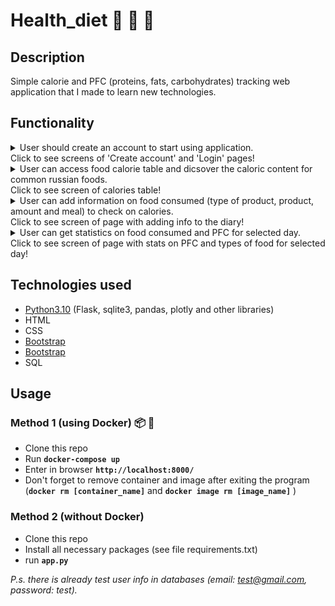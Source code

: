 # Health_diet :poultry_leg:	:green_salad:	:pizza:	

## Description

Simple calorie and PFC (proteins, fats, carbohydrates) tracking web application that I made to learn new technologies. 

## Functionality
<details>
  
  <summary>User should create an account to start using application. <br/> Click to see screens of 'Create account' and 'Login' pages!</summary>
  
  > ![create_account](https://user-images.githubusercontent.com/81222865/168161101-6874b1d2-f384-42ba-b53e-cba3b28b99dc.jpg)
  > ![login](https://user-images.githubusercontent.com/81222865/168161247-a763265e-b630-4581-bddc-127d9f49bc7f.jpg)

</details>

<details>
  
  <summary>User can access food calorie table and dicsover the caloric content for common russian foods.<br/>Click to see screen of calories table!</summary>
  
  > ![PFC_table](https://user-images.githubusercontent.com/81222865/168161318-7c37cf26-d266-4bd1-8f13-39a089df3438.jpg)

</details>

<details>
  
  <summary>User can add information on food consumed (type of product, product, amount and meal) to check on calories.<br/>Click to see screen of page with adding info to the diary!</summary>
  
  > ![add_to_diary](https://user-images.githubusercontent.com/81222865/168161437-a149cf38-4a4d-44c8-a710-bc9e4d093df4.jpg)

</details>

<details>

  <summary>User can get statistics on food consumed and PFC for selected day.<br/>Click to see screen of page with stats on PFC and types of food for selected day!</summary>
  
  > ![show_stats](https://user-images.githubusercontent.com/81222865/168161478-490c7161-3aff-4b16-bf4a-15ebd598fe12.jpg)

</details>

## Technologies used
* <a href='https://www.python.org/'>Python3.10</a> (Flask, sqlite3, pandas, plotly and other libraries)
* HTML
* CSS
* <a href='https://getbootstrap.com/'>Bootstrap</a>
* <a href='https://www.docker.com/'>Bootstrap</a>
* SQL

## Usage
### Method 1 (using Docker) :package:	:whale:	
* Clone this repo
* Run **`docker-compose up`**
* Enter in browser **`http://localhost:8000/`**
* Don't forget to remove container and image after exiting the program (**`docker rm [container_name]`** and **`docker image rm [image_name]`** )

### Method 2 (without Docker)
* Clone this repo
* Install all necessary packages (see file requirements.txt)
* run **`app.py`**

*P.s. there is already test user info in databases (email: test@gmail.com, password: test).*
